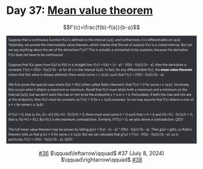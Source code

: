 # Day 37: [Mean value theorem](https://en.wikipedia.org/wiki/Mean_value_theorem)

$$f'(c)=\frac{f(b)-f(a)}{b-a}$$

<picture><img alt="Day 37" src="0037.png"></picture>

<center><a href="0036.html">#36</a> $\qquad\leftarrow\qquad$ #37 (July 8, 2024) $\qquad\rightarrow\qquad$ <a href="0038.html">#38</a></center>